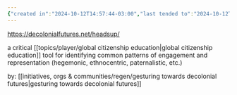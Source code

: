 ```yaml
---
{"created in":"2024-10-12T14:57:44-03:00","last tended to":"2024-10-12T15:05:05-03:00","tags":["framework","tool","decolonization","alchemy","host","🌱"],"dg-publish":true,"notestage":["🌱"],"permalink":"/models-and-frameworks/regen/heads-up-framework/","dgPassFrontmatter":true,"created":"2024-10-12T14:57:44.164-03:00","updated":"2024-10-12T15:24:27.452-03:00"}
---
```


https://decolonialfutures.net/headsup/

a critical [[topics/player/global citizenship education\|global citizenship education]] tool for identifying common patterns of engagement and representation (hegemonic, ethnocentric, paternalistic, etc.)

by: [[initiatives, orgs & communities/regen/gesturing towards decolonial futures\|gesturing towards decolonial futures]]